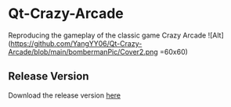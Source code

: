 # Qt-Crazy-Arcade
Reproducing the gameplay of the classic game Crazy Arcade
![Alt](https://github.com/YangYY06/Qt-Crazy-Arcade/blob/main/bombermanPic/Cover2.png =60x60)

## Release Version
Download the release version [here](https://drive.google.com/drive/folders/1gRgjEX2cmKUJxtFtJNhTqJxHqmzLVSgB?usp=drive_link)
